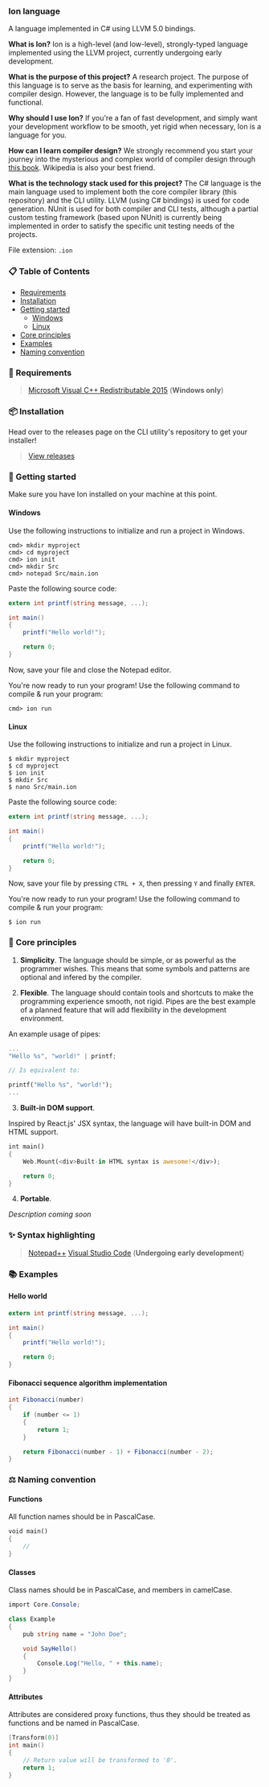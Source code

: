 ### Ion language

A language implemented in C# using LLVM 5.0 bindings.

**What is Ion?** Ion is a high-level (and low-level), strongly-typed language implemented using the LLVM project, currently undergoing early development.

**What is the purpose of this project?** A research project. The purpose of this language is to serve as the basis for learning, and experimenting with compiler design. However, the language is to be fully implemented and functional.

**Why should I use Ion?** If you're a fan of fast development, and simply want your development workflow to be smooth, yet rigid when necessary, Ion is a language for you.

**How can I learn compiler design?** We strongly recommend you start your journey into the mysterious and complex world of compiler design through [this book](http://www.informatik.uni-bremen.de/agbkb/lehre/ccfl/Material/ALSUdragonbook.pdf). Wikipedia is also your best friend.

**What is the technology stack used for this project?** The C# language is the main language used to implement both the core compiler library (this repository) and the CLI utility. LLVM (using C# bindings) is used for code generation. NUnit is used for both compiler and CLI tests, although a partial custom testing framework (based upon NUnit) is currently being implemented in order to satisfy the specific unit testing needs of the projects.

File extension: `.ion`

### 📋 Table of Contents

* [Requirements](#-requirements)
* [Installation](#-installation)
* [Getting started](#-getting-started)
    * [Windows](#windows)
    * [Linux](#linux)
* [Core principles](#-core-principles)
* [Examples](#-examples)
* [Naming convention](#-naming-convention)

### 🧩 Requirements

> [Microsoft Visual C++ Redistributable 2015](https://www.microsoft.com/en-us/download/details.aspx?id=48145) (**Windows only**)

### 📦 Installation

Head over to the releases page on the CLI utility's repository to get your installer!

> [View releases](https://github.com/IonLanguage/Ion.CLI/releases)


### 🚀 Getting started

Make sure you have Ion installed on your machine at this point.

#### Windows

Use the following instructions to initialize and run a project in Windows.

```shell
cmd> mkdir myproject
cmd> cd myproject
cmd> ion init
cmd> mkdir Src
cmd> notepad Src/main.ion
```

Paste the following source code:

```c#
extern int printf(string message, ...);

int main()
{
    printf("Hello world!");

    return 0;
}
```

Now, save your file and close the Notepad editor.

You're now ready to run your program! Use the following command to compile & run your program:

```shell
cmd> ion run
```

#### Linux

Use the following instructions to initialize and run a project in Linux.

```shell
$ mkdir myproject
$ cd myproject
$ ion init
$ mkdir Src
$ nano Src/main.ion
```

Paste the following source code:

```c#
extern int printf(string message, ...);

int main()
{
    printf("Hello world!");

    return 0;
}
```

Now, save your file by pressing `CTRL + X`, then pressing `Y` and finally `ENTER`.

You're now ready to run your program! Use the following command to compile & run your program:

```shell
$ ion run
```

### 📜 Core principles

1. **Simplicity**. The language should be simple, or as powerful as the programmer wishes. This means that some symbols and patterns are optional and infered by the compiler.

2. **Flexible**. The language should contain tools and shortcuts to make the programming experience smooth, not rigid. Pipes are the best example of a planned feature that will add flexibility in the development environment.

An example usage of pipes:

```rust
...
"Hello %s", "world!" | printf;

// Is equivalent to:

printf("Hello %s", "world!");
...
```
3. **Built-in DOM support**.

Inspired by React.js' JSX syntax, the language will have built-in DOM and HTML support.

```rust
int main() 
{
    Web.Mount(<div>Built-in HTML syntax is awesome!</div>);

    return 0;
}
```

4. **Portable**.

*Description coming soon*

### ✨ Syntax highlighting

> [Notepad++](Notepad%2B%2B%20Ion.xml)
> [Visual Studio Code](https://github.com/IonLanguage/Ion.VSCode) (**Undergoing early development**)

### 📚 Examples

#### Hello world

```c#
extern int printf(string message, ...);

int main()
{
    printf("Hello world!");

    return 0;
}
```

#### Fibonacci sequence algorithm implementation

```c#
int Fibonacci(number)
{
    if (number <= 1)
    {
        return 1;
    }

    return Fibonacci(number - 1) + Fibonacci(number - 2);
}
```

### ⚖ Naming convention

#### Functions

All function names should be in PascalCase.

```rust
void main()
{
    //
}
```

#### Classes

Class names should be in PascalCase, and members in camelCase.

```c#
import Core.Console;

class Example
{
    pub string name = "John Doe";

    void SayHello()
    {
        Console.Log("Hello, " + this.name);
    }
}
```

#### Attributes

Attributes are considered proxy functions, thus they should be treated as functions and be named in PascalCase.

```c
[Transform(0)]
int main()
{
    // Return value will be transformed to '0'.
    return 1;
}
```
